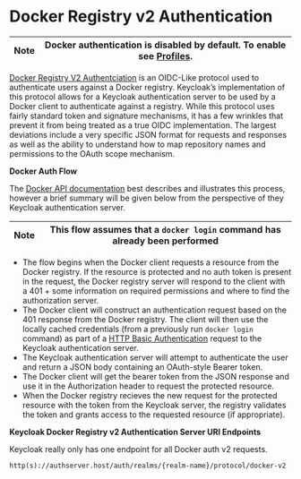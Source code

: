 # Docker Registry v2 Authentication

| Note | Docker authentication is disabled by default. To enable see [Profiles](https://keycloak.gitbooks.io/documentation/content/server\_installation/topics/profiles.html). |
| ---- | --------------------------------------------------------------------------------------------------------------------------------------------------------------------- |

[Docker Registry V2 Authentciation](https://docs.docker.com/registry/spec/auth/) is an OIDC-Like protocol used to authenticate users against a Docker registry. Keycloak’s implementation of this protocol allows for a Keycloak authentication server to be used by a Docker client to authenticate against a registry. While this protocol uses fairly standard token and signature mechanisms, it has a few wrinkles that prevent it from being treated as a true OIDC implementation. The largest deviations include a very specific JSON format for requests and responses as well as the ability to understand how to map repository names and permissions to the OAuth scope mechanism.

**Docker Auth Flow**

The [Docker API documentation](https://docs.docker.com/registry/spec/auth/token/) best describes and illustrates this process, however a brief summary will be given below from the perspective of they Keycloak authentication server.

| Note | This flow assumes that a `docker login` command has already been performed |
| ---- | -------------------------------------------------------------------------- |

* The flow begins when the Docker client requests a resource from the Docker registry. If the resource is protected and no auth token is present in the request, the Docker registry server will respond to the client with a 401 + some information on required permissions and where to find the authorization server.
* The Docker client will construct an authentication request based on the 401 response from the Docker registry. The client will then use the locally cached credentials (from a previously run `docker login` command) as part of a [HTTP Basic Authentication](https://tools.ietf.org/html/rfc2617) request to the Keycloak authentication server.
* The Keycloak authentication server will attempt to authenticate the user and return a JSON body containing an OAuth-style Bearer token.
* The Docker client will get the bearer token from the JSON response and use it in the Authorization header to request the protected resource.
* When the Docker registry recieves the new request for the protected resource with the token from the Keycloak server, the registry validates the token and grants access to the requested resource (if appropriate).

**Keycloak Docker Registry v2 Authentication Server URI Endpoints**

Keycloak really only has one endpoint for all Docker auth v2 requests.

`http(s)://authserver.host/auth/realms/{realm-name}/protocol/docker-v2`
